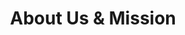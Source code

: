 ---
title: "About Us & Mission"
punjabiTitle: "ਸਾਡੇ ਬਾਰੇ ਅਤੇ ਮਿਸ਼ਨ"
introductionEn: "The Sikh Wellness Hub is dedicated to providing culturally relevant mental health information to the global Sikh community."
introductionPu: "ਸਿੱਖ ਵੈਲਨੈਸ ਹੱਬ ਵਿਸ਼ਵਵਿਆਪੀ ਸਿੱਖ ਭਾਈਚਾਰੇ ਨੂੰ ਸੱਭਿਆਚਾਰਕ ਤੌਰ 'ਤੇ ਢੁਕਵੀਂ ਮਾਨਸਿਕ ਸਿਹਤ ਜਾਣਕਾਰੀ ਪ੍ਰਦਾਨ ਕਰਨ ਲਈ ਸਮਰਪਿਤ ਹੈ।"
summaryEn: "Learn about our mission and approach to mental wellness."
summaryPu: "ਸਾਡੇ ਮਿਸ਼ਨ ਅਤੇ ਮਾਨਸਿਕ ਤੰਦਰੁਸਤੀ ਪ੍ਰਤੀ ਪਹੁੰਚ ਬਾਰੇ ਜਾਣੋ।"
whatIsPu: "ਸਾਡਾ ਮਿਸ਼ਨ ਕੀ ਹੈ?"
whatIsContentEn: "Our mission is to create a safe space for Sikhs to explore mental wellness through faith and knowledge. We aim to destigmatize mental health issues within the Sikh community by providing accessible, bilingual content framed within a Sikh cultural and spiritual context. We believe that seeking help for mental health is an act of strength and is compatible with Sikh teachings."
whatIsContentPu: "ਸਾਡਾ ਮਿਸ਼ਨ ਸਿੱਖਾਂ ਲਈ ਵਿਸ਼ਵਾਸ ਅਤੇ ਗਿਆਨ ਰਾਹੀਂ ਮਾਨਸਿਕ ਤੰਦਰੁਸਤੀ ਦੀ ਪੜਚੋਲ ਕਰਨ ਲਈ ਇੱਕ ਸੁਰੱਖਿਅਤ ਥਾਂ ਬਣਾਉਣਾ ਹੈ। ਸਾਡਾ ਉਦੇਸ਼ ਸਿੱਖ ਭਾਈਚਾਰੇ ਵਿੱਚ ਮਾਨਸਿਕ ਸਿਹਤ ਦੇ ਮੁੱਦਿਆਂ ਨੂੰ ਸਿੱਖ ਸੱਭਿਆਚਾਰਕ ਅਤੇ ਅਧਿਆਤਮਿਕ ਸੰਦਰਭ ਵਿੱਚ ਪਹੁੰਚਯੋਗ, ਦੋਭਾਸ਼ੀ ਸਮੱਗਰੀ ਪ੍ਰਦਾਨ ਕਰਕੇ ਕਲੰਕ ਮੁਕਤ ਕਰਨਾ ਹੈ। ਅਸੀਂ ਮੰਨਦੇ ਹਾਂ ਕਿ ਮਾਨਸਿਕ ਸਿਹਤ ਲਈ ਮਦਦ ਮੰਗਣਾ ਤਾਕਤ ਦਾ ਇੱਕ ਕੰਮ ਹੈ ਅਤੇ ਸਿੱਖ ਸਿੱਖਿਆਵਾਂ ਦੇ ਅਨੁਕੂਲ ਹੈ।"
gurbaniIntegrationEn: "Our work is guided by the core principles of Sikhi, including Seva (selfless service), Naam Simran (meditation on the Divine Name), and Sangat (holy congregation). We strive to embody Chardi Kala (eternal optimism) in our approach, fostering resilience and well-being within the community."
gurbaniIntegrationPu: "ਸਾਡਾ ਕੰਮ ਸਿੱਖੀ ਦੇ ਮੁੱਖ ਸਿਧਾਂਤਾਂ ਦੁਆਰਾ ਸੇਧਿਤ ਹੈ, ਜਿਸ ਵਿੱਚ ਸੇਵਾ (ਨਿਰਸਵਾਰਥ ਸੇਵਾ), ਨਾਮ ਸਿਮਰਨ (ਰੱਬੀ ਨਾਮ ਦਾ ਸਿਮਰਨ), ਅਤੇ ਸੰਗਤ (ਪਵਿੱਤਰ ਸੰਗਤ) ਸ਼ਾਮਲ ਹਨ। ਅਸੀਂ ਆਪਣੀ ਪਹੁੰਚ ਵਿੱਚ ਚੜ੍ਹਦੀ ਕਲਾ (ਸਦੀਵੀ ਆਸ਼ਾਵਾਦ) ਨੂੰ ਸ਼ਾਮਲ ਕਰਨ ਦੀ ਕੋਸ਼ਿਸ਼ ਕਰਦੇ ਹਾਂ, ਭਾਈਚਾਰੇ ਵਿੱਚ ਲਚਕਤਾ ਅਤੇ ਭਲਾਈ ਨੂੰ ਉਤਸ਼ਾਹਿਤ ਕਰਦੇ ਹਾਂ।"
shabads: []
sikhTeachingsEn: "The Sikh faith provides a strong foundation for mental well-being through its emphasis on holistic living, community, and spiritual connection. Principles like 'Ek Ong Kar' (One Creator) foster a sense of universal brotherhood and interconnectedness, reducing feelings of isolation. The teachings encourage self-reflection, mindfulness, and a positive outlook on life, promoting mental resilience and inner peace."
sikhTeachingsPu: "ਸਿੱਖ ਧਰਮ ਸੰਪੂਰਨ ਜੀਵਨ, ਭਾਈਚਾਰੇ, ਅਤੇ ਅਧਿਆਤਮਿਕ ਸਬੰਧ 'ਤੇ ਜ਼ੋਰ ਦੇ ਕੇ ਮਾਨਸਿਕ ਤੰਦਰੁਸਤੀ ਲਈ ਇੱਕ ਮਜ਼ਬੂਤ ​​ਨੀਂਹ ਪ੍ਰਦਾਨ ਕਰਦਾ ਹੈ। 'ਏਕ ਓਂਕਾਰ' (ਇੱਕ ਸਿਰਜਣਹਾਰ) ਵਰਗੇ ਸਿਧਾਂਤ ਸਰਵ ਵਿਆਪਕ ਭਾਈਚਾਰੇ ਅਤੇ ਆਪਸੀ ਸਬੰਧ ਦੀ ਭਾਵਨਾ ਪੈਦਾ ਕਰਦੇ ਹਨ, ਇਕੱਲਤਾ ਦੀਆਂ ਭਾਵਨਾਵਾਂ ਨੂੰ ਘਟਾਉਂਦੇ ਹਨ। ਸਿੱਖਿਆਵਾਂ ਸਵੈ-ਪ੍ਰਤੀਬਿੰਬ, ਮਾਈਂਡਫੁਲਨੈੱਸ, ਅਤੇ ਜੀਵਨ ਪ੍ਰਤੀ ਸਕਾਰਾਤਮਕ ਦ੍ਰਿਸ਼ਟੀਕੋਣ ਨੂੰ ਉਤਸ਼ਾਹਿਤ ਕਰਦੀਆਂ ਹਨ, ਮਾਨਸਿਕ ਲਚਕਤਾ ਅਤੇ ਅੰਦਰੂਨੀ ਸ਼ਾਂਤੀ ਨੂੰ ਉਤਸ਼ਾਹਿਤ ਕਰਦੀਆਂ ਹਨ।"
communityCulturalEn: "The Sikh community, or Sangat, is a cornerstone of support for mental well-being. It provides a sense of belonging, mutual support, and a shared spiritual journey. We aim to foster open conversations about mental health within the community, challenging stigmas and promoting an environment where individuals feel safe and supported in seeking help. Our initiatives are designed to be culturally sensitive, recognizing the unique experiences and needs of Sikhs globally."
communityCulturalPu: "ਸਿੱਖ ਭਾਈਚਾਰਾ, ਜਾਂ ਸੰਗਤ, ਮਾਨਸਿਕ ਤੰਦਰੁਸਤੀ ਲਈ ਸਹਾਇਤਾ ਦਾ ਇੱਕ ਅਧਾਰ ਹੈ। ਇਹ ਸਬੰਧ, ਆਪਸੀ ਸਹਾਇਤਾ, ਅਤੇ ਇੱਕ ਸਾਂਝੀ ਅਧਿਆਤਮਿਕ ਯਾਤਰਾ ਦੀ ਭਾਵਨਾ ਪ੍ਰਦਾਨ ਕਰਦਾ ਹੈ। ਸਾਡਾ ਉਦੇਸ਼ ਭਾਈਚਾਰੇ ਦੇ ਅੰਦਰ ਮਾਨਸਿਕ ਸਿਹਤ ਬਾਰੇ ਖੁੱਲ੍ਹੀਆਂ ਗੱਲਬਾਤਾਂ ਨੂੰ ਉਤਸ਼ਾਹਿਤ ਕਰਨਾ ਹੈ, ਕਲੰਕਾਂ ਨੂੰ ਚੁਣੌਤੀ ਦੇਣਾ ਅਤੇ ਇੱਕ ਅਜਿਹਾ ਵਾਤਾਵਰਣ ਬਣਾਉਣਾ ਹੈ ਜਿੱਥੇ ਵਿਅਕਤੀ ਮਦਦ ਲੈਣ ਵਿੱਚ ਸੁਰੱਖਿਅਤ ਅਤੇ ਸਹਾਇਕ ਮਹਿਸੂਸ ਕਰਨ। ਸਾਡੀਆਂ ਪਹਿਲਕਦਮੀਆਂ ਸੱਭਿਆਚਾਰਕ ਤੌਰ 'ਤੇ ਸੰਵੇਦਨਸ਼ੀਲ ਹੋਣ ਲਈ ਤਿਆਰ ਕੀਤੀਆਂ ਗਈਆਂ ਹਨ, ਵਿਸ਼ਵ ਪੱਧਰ 'ਤੇ ਸਿੱਖਾਂ ਦੇ ਵਿਲੱਖਣ ਅਨੁਭਵਾਂ ਅਤੇ ਲੋੜਾਂ ਨੂੰ ਪਛਾਣਦੇ ਹੋਏ।"
practicalSikhPracticesEn:
  - "Seva (Selfless Service): Engaging in community service to foster a sense of purpose and connection."
  - "Sangat (Holy Congregation): Participating in communal gatherings for spiritual upliftment and mutual support."
  - "Naam Simran (Meditation on Divine Name): Practicing meditation to calm the mind and find inner peace."
  - "Gurbani (Sacred Scriptures): Seeking wisdom and guidance from the teachings of Guru Granth Sahib."
  - "Chardi Kala (Eternal Optimism): Cultivating a positive and resilient mindset in all circumstances."
practicalSikhPracticesPu:
  - "ਸੇਵਾ (ਨਿਰਸਵਾਰਥ ਸੇਵਾ): ਉਦੇਸ਼ ਅਤੇ ਸਬੰਧ ਦੀ ਭਾਵਨਾ ਪੈਦਾ ਕਰਨ ਲਈ ਭਾਈਚਾਰਕ ਸੇਵਾ ਵਿੱਚ ਸ਼ਾਮਲ ਹੋਣਾ।"
  - "ਸੰਗਤ (ਪਵਿੱਤਰ ਸੰਗਤ): ਅਧਿਆਤਮਿਕ ਉੱਨਤੀ ਅਤੇ ਆਪਸੀ ਸਹਾਇਤਾ ਲਈ ਸਮੂਹਿਕ ਇਕੱਠਾਂ ਵਿੱਚ ਹਿੱਸਾ ਲੈਣਾ।"
  - "ਨਾਮ ਸਿਮਰਨ (ਰੱਬੀ ਨਾਮ ਦਾ ਸਿਮਰਨ): ਮਨ ਨੂੰ ਸ਼ਾਂਤ ਕਰਨ ਅਤੇ ਅੰਦਰੂਨੀ ਸ਼ਾਂਤੀ ਲੱਭਣ ਲਈ ਸਿਮਰਨ ਦਾ ਅਭਿਆਸ ਕਰਨਾ।"
  - "ਗੁਰਬਾਣੀ (ਪਵਿੱਤਰ ਗ੍ਰੰਥ): ਗੁਰੂ ਗ੍ਰੰਥ ਸਾਹਿਬ ਦੀਆਂ ਸਿੱਖਿਆਵਾਂ ਤੋਂ ਸਿਆਣਪ ਅਤੇ ਮਾਰਗਦਰਸ਼ਨ ਪ੍ਰਾਪਤ ਕਰਨਾ।"
  - "ਚੜ੍ਹਦੀ ਕਲਾ (ਸਦੀਵੀ ਆਸ਼ਾਵਾਦ): ਸਾਰੀਆਂ ਸਥਿਤੀਆਂ ਵਿੱਚ ਇੱਕ ਸਕਾਰਾਤਮਕ ਅਤੇ ਲਚਕੀਲਾ ਮਾਨਸਿਕਤਾ ਪੈਦਾ ਕਰਨਾ।"
practicalSupportEn: []
practicalSupportPu: []
externalResources: []
---